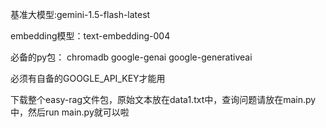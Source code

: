 基准大模型:gemini-1.5-flash-latest

embedding模型：text-embedding-004

必备的py包：
chromadb google-genai google-generativeai

必须有自备的GOOGLE_API_KEY才能用

下载整个easy-rag文件包，原始文本放在data1.txt中，查询问题请放在main.py中，然后run main.py就可以啦
